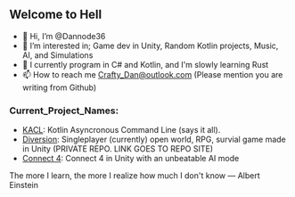 ## Welcome to Hell
- 👋 Hi, I’m @Dannode36
- 👀 I’m interested in; Game dev in Unity, Random Kotlin projects, Music, AI, and Simulations
- 🌱 I currently program in C# and Kotlin, and I'm slowly learning Rust 
- 📫 How to reach me Crafty_Dan@outlook.com (Please mention you are writing from Github)
### Current_Project_Names: 
- [KACL](https://github.com/Dannode36/KACL): Kotlin Asyncronous Command Line (says it all).
- [Diversion](https://dannode36.github.io/Diversion/): Singleplayer (currently) open world, RPG, survial game made in Unity (PRIVATE REPO. LINK GOES TO REPO SITE)
- [Connect 4](https://github.com/Dannode36/connect_4_pc): Connect 4 in Unity with an unbeatable AI mode

The more I learn, the more I realize how much I don't know ― Albert Einstein

